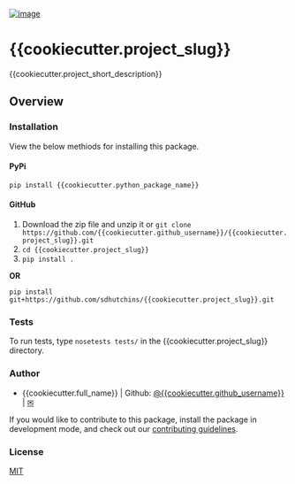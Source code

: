[![image](https://travis-ci.org/{{cookiecutter.github_username}}/{{cookiecutter.project_slug}}.svg?branch=master)](https://travis-ci.org/{{cookiecutter.github_username}}/{{cookiecutter.project_slug}})

# {{cookiecutter.project_slug}}

{{cookiecutter.project_short_description}}

## Overview

### Installation

View the below methiods for installing this package.

#### PyPi

`pip install {{cookiecutter.python_package_name}}`

#### GitHub

1.  Download the zip file and unzip it or `git clone
    https://github.com/{{cookiecutter.github_username}}/{{cookiecutter.project_slug}}.git`
2.  `cd {{cookiecutter.project_slug}}`
3.  `pip install .`

**OR**

`pip install git+https://github.com/sdhutchins/{{cookiecutter.project_slug}}.git`

### Tests

To run tests, type `nosetests tests/` in the
{{cookiecutter.project_slug}} directory.

### Author

  - {{cookiecutter.full_name}} | Github:
    [@{{cookiecutter.github\_username}}](https://github.com/{{cookiecutter.github_username}})
    | [✉](mailto:{{cookiecutter.email}})

If you would like to contribute to this package, install the package in
development mode, and check out our [contributing
guidelines](https://github.com/{{cookiecutter.github_username}}/{{cookiecutter.project_slug}}/blob/master/CONTRIBUTING.rst).

### License

[MIT](https://github.com/{{cookiecutter.github_username}}/{{cookiecutter.project_slug}}/blob/master/LICENSE)
